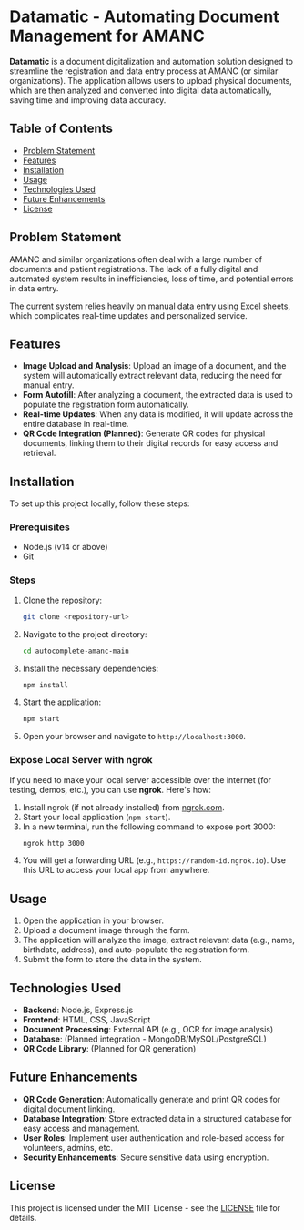 # **Datamatic - Automating Document Management for AMANC**

**Datamatic** is a document digitalization and automation solution designed to streamline the registration and data entry process at AMANC (or similar organizations). The application allows users to upload physical documents, which are then analyzed and converted into digital data automatically, saving time and improving data accuracy.

## **Table of Contents**

- [Problem Statement](#problem-statement)
- [Features](#features)
- [Installation](#installation)
- [Usage](#usage)
- [Technologies Used](#technologies-used)
- [Future Enhancements](#future-enhancements)
- [License](#license)

## **Problem Statement**

AMANC and similar organizations often deal with a large number of documents and patient registrations. The lack of a fully digital and automated system results in inefficiencies, loss of time, and potential errors in data entry.

The current system relies heavily on manual data entry using Excel sheets, which complicates real-time updates and personalized service.

## **Features**

- **Image Upload and Analysis**: Upload an image of a document, and the system will automatically extract relevant data, reducing the need for manual entry.
- **Form Autofill**: After analyzing a document, the extracted data is used to populate the registration form automatically.
- **Real-time Updates**: When any data is modified, it will update across the entire database in real-time.
- **QR Code Integration (Planned)**: Generate QR codes for physical documents, linking them to their digital records for easy access and retrieval.

## **Installation**

To set up this project locally, follow these steps:

### **Prerequisites**

- Node.js (v14 or above)
- Git

### **Steps**

1. Clone the repository:
   ```bash
   git clone <repository-url>
   ```
2. Navigate to the project directory:
   ```bash
   cd autocomplete-amanc-main
   ```
3. Install the necessary dependencies:

   ```bash
   npm install
   ```

4. Start the application:

   ```bash
   npm start
   ```

5. Open your browser and navigate to `http://localhost:3000`.

### **Expose Local Server with ngrok**

If you need to make your local server accessible over the internet (for testing, demos, etc.), you can use **ngrok**. Here's how:

1. Install ngrok (if not already installed) from [ngrok.com](https://ngrok.com/).
2. Start your local application (`npm start`).
3. In a new terminal, run the following command to expose port 3000:
   ```bash
   ngrok http 3000
   ```
4. You will get a forwarding URL (e.g., `https://random-id.ngrok.io`). Use this URL to access your local app from anywhere.

## **Usage**

1. Open the application in your browser.
2. Upload a document image through the form.
3. The application will analyze the image, extract relevant data (e.g., name, birthdate, address), and auto-populate the registration form.
4. Submit the form to store the data in the system.

## **Technologies Used**

- **Backend**: Node.js, Express.js
- **Frontend**: HTML, CSS, JavaScript
- **Document Processing**: External API (e.g., OCR for image analysis)
- **Database**: (Planned integration - MongoDB/MySQL/PostgreSQL)
- **QR Code Library**: (Planned for QR generation)

## **Future Enhancements**

- **QR Code Generation**: Automatically generate and print QR codes for digital document linking.
- **Database Integration**: Store extracted data in a structured database for easy access and management.
- **User Roles**: Implement user authentication and role-based access for volunteers, admins, etc.
- **Security Enhancements**: Secure sensitive data using encryption.

## **License**

This project is licensed under the MIT License - see the [LICENSE](LICENSE) file for details.
